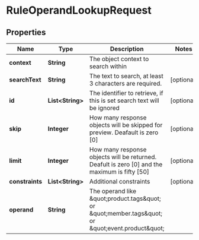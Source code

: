 

# RuleOperandLookupRequest


## Properties

Name | Type | Description | Notes
------------ | ------------- | ------------- | -------------
**context** | **String** | The object context to search within | 
**searchText** | **String** | The text to search, at least 3 characters are required. |  [optional]
**id** | **List&lt;String&gt;** | The identifier to retrieve, if this is set search text will be ignored |  [optional]
**skip** | **Integer** | How many response objects will be skipped for preview. Deafault is zero [0] |  [optional]
**limit** | **Integer** | How many response objects will be returned. Deafult is zero [0] and the maximum is fifty [50] |  [optional]
**constraints** | **List&lt;String&gt;** | Additional constraints |  [optional]
**operand** | **String** | The operand like \&quot;product.tags\&quot; or \&quot;member.tags\&quot; or \&quot;event.product\&quot; | 



